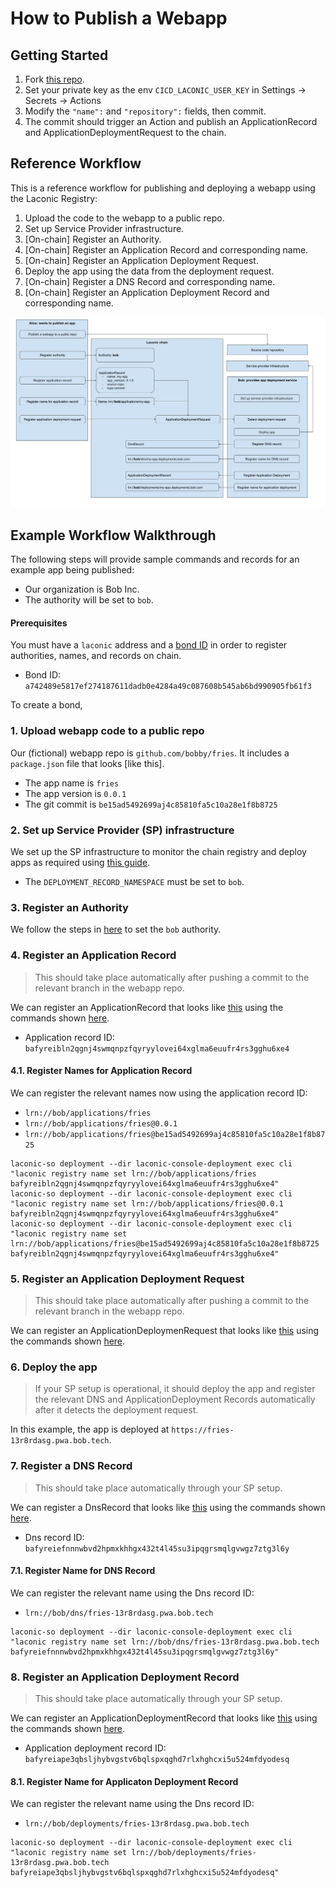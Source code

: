 # How to Publish a Webapp

## Getting Started

1. Fork [this repo](https://github.com/LaconicNetwork/loro-testnet-example-pwa).
2. Set your private key as the env `CICD_LACONIC_USER_KEY` in Settings -> Secrets -> Actions
3. Modify the `"name":` and `"repository":` fields, then commit.
4. The commit should trigger an Action and publish an ApplicationRecord and ApplicationDeploymentRequest to the chain.

## Reference Workflow

This is a reference workflow for publishing and deploying a webapp using the Laconic Registry:

1. Upload the code to the webapp to a public repo.
2. Set up Service Provider infrastructure.
3. [On-chain] Register an Authority.
4. [On-chain] Register an Application Record and corresponding name.
5. [On-chain] Register an Application Deployment Request.
6. Deploy the app using the data from the deployment request.
7. [On-chain] Register a DNS Record and corresponding name.
8. [On-chain] Register an Application Deployment Record and corresponding name.

[![Webapp publishing workflow diagram](/images/webapp-publishing-workflow.jpg)](/images/webapp-publishing-workflow.jpg)

## Example Workflow Walkthrough

The following steps will provide sample commands and records for an example app being published:

* Our organization is Bob Inc.
* The authority will be set to `bob`.

#### Prerequisites

You must have a `laconic` address and a [bond ID](/docs/instructions.md#create-a-bond) in order to register authorities, names, and records on chain.

* Bond ID: `a742489e5817ef274187611dadb0e4284a49c087608b545ab6bd990905fb61f3`

To create a bond,

### 1. Upload webapp code to a public repo

Our (fictional) webapp repo is `github.com/bobby/fries`. It includes a `package.json` file that looks [like this].

* The app name is `fries`
* The app version is `0.0.1` 
* The git commit is `be15ad5492699aj4c85810fa5c10a28e1f8b8725` 

### 2. Set up Service Provider (SP) infrastructure

We set up the SP infrastructure to monitor the chain registry and deploy apps as required using [this guide](/docs/service-provider-setup.md).
* The `DEPLOYMENT_RECORD_NAMESPACE` must be set to `bob`.

### 3. Register an Authority

We follow the steps in [here](/docs/instructions.md#register-an-authority) to set the `bob` authority.

### 4. Register an Application Record

> This should take place automatically after pushing a commit to the relevant branch in the webapp repo.

We can register an ApplicationRecord that looks like [this](/templates/application-record%20-bob.yml) using the commands shown [here](/docs/instructions.md#register-an-application-deployment-record).

* Application record ID: `bafyreibln2qgnj4swmqnpzfqyryylovei64xglma6euufr4rs3gghu6xe4`

#### 4.1. Register Names for Application Record

We can register the relevant names now using the application record ID:

* `lrn://bob/applications/fries`
* `lrn://bob/applications/fries@0.0.1`
* `lrn://bob/applications/fries@be15ad5492699aj4c85810fa5c10a28e1f8b8725`

```
laconic-so deployment --dir laconic-console-deployment exec cli "laconic registry name set lrn://bob/applications/fries bafyreibln2qgnj4swmqnpzfqyryylovei64xglma6euufr4rs3gghu6xe4"
laconic-so deployment --dir laconic-console-deployment exec cli "laconic registry name set lrn://bob/applications/fries@0.0.1 bafyreibln2qgnj4swmqnpzfqyryylovei64xglma6euufr4rs3gghu6xe4"
laconic-so deployment --dir laconic-console-deployment exec cli "laconic registry name set lrn://bob/applications/fries@be15ad5492699aj4c85810fa5c10a28e1f8b8725 bafyreibln2qgnj4swmqnpzfqyryylovei64xglma6euufr4rs3gghu6xe4"
```

### 5. Register an Application Deployment Request

> This should take place automatically after pushing a commit to the relevant branch in the webapp repo.

We can register an ApplicationDeploymenRequest that looks like [this](/templates/application-deployment-request-bob.yml) using the commands shown [here](/docs/instructions.md#register-an-application-deployment-request-record).

### 6. Deploy the app

> If your SP setup is operational, it should deploy the app and register the relevant DNS and ApplicationDeployment Records automatically after it detects the deployment request.

In this example, the app is deployed at `https://fries-13r8rdasg.pwa.bob.tech`.

### 7. Register a DNS Record

> This should take place automatically through your SP setup.

We can register a DnsRecord that looks like [this](/templates/dns-record-bob.yml) using the commands shown [here](/docs/instructions.md#register-a-dns-record).

* Dns record ID: `bafyreiefnnnwbvd2hpmxkhhgx432t4l45su3ipqgrsmqlgvwgz7ztg3l6y`

#### 7.1. Register Name for DNS Record

We can register the relevant name using the Dns record ID:

* `lrn://bob/dns/fries-13r8rdasg.pwa.bob.tech`

```
laconic-so deployment --dir laconic-console-deployment exec cli "laconic registry name set lrn://bob/dns/fries-13r8rdasg.pwa.bob.tech bafyreiefnnnwbvd2hpmxkhhgx432t4l45su3ipqgrsmqlgvwgz7ztg3l6y"
```

### 8. Register an Application Deployment Record

> This should take place automatically through your SP setup.

We can register an ApplicationDeploymentRecord that looks like [this](/templates/application-deployment-record-bob.yml) using the commands shown [here](/docs/instructions.md#register-an-application-deployment-record).

* Application deployment record ID: `bafyreiape3qbsljhybvgstv6bqlspxqghd7rlxhghcxi5u524mfdyodesq`

#### 8.1. Register Name for Applicaton Deployment Record

We can register the relevant name using the Dns record ID:

* `lrn://bob/deployments/fries-13r8rdasg.pwa.bob.tech`

```
laconic-so deployment --dir laconic-console-deployment exec cli "laconic registry name set lrn://bob/deployments/fries-13r8rdasg.pwa.bob.tech bafyreiape3qbsljhybvgstv6bqlspxqghd7rlxhghcxi5u524mfdyodesq"
```


